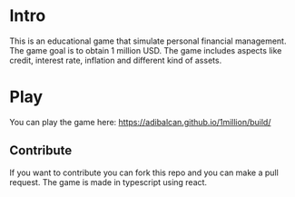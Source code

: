 # Intro
This is an educational game that simulate personal financial management. The game goal is to obtain 1 million USD.
The game includes aspects like credit, interest rate, inflation and different kind of assets.

# Play 
You can play the game here: https://adibalcan.github.io/1million/build/

## Contribute 
If you want to contribute you can fork this repo and you can make a pull request. The game is made in typescript using react.